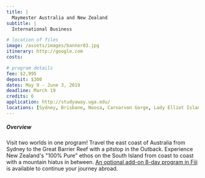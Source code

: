 ```yaml
---
title: |
  Maymester Australia and New Zealand
subtitle: |
  International Business

# location of files
image: /assets/images/banner03.jpg
itinerary: http://google.com
costs:

# program details
fee: $2,995
deposit: $300
dates: May 9 - June 3, 2019
deadline: March 19
credits: 6
application: http://studyaway.uga.edu/
locations: [Sydney, Brisbane, Noosa, Carnarvon Gorge, Lady Elliot Island, Queenstown, Aoraki/Mt. Cook, Kaikoura, Christchurch]
---
```


##### Overview

Visit two worlds in one program! Travel the east coast of Australia from Sydney to the Great Barrier Reef with a pitstop in the Outback. Experience New Zealand's "100% Pure" ethos on the South Island from coast to coast with a mountain hiatus in between. [An optional add-on 8-day program in Fiji](/programs/fiji/) is available to continue your journey abroad.
